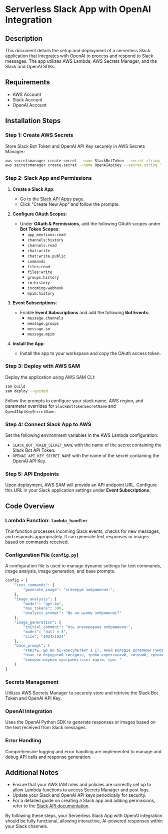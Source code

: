 # Serverless Slack App with OpenAI Integration

## Description

This document details the setup and deployment of a serverless Slack application that integrates with OpenAI to process and respond to Slack messages. The app utilizes AWS Lambda, AWS Secrets Manager, and the Slack and OpenAI SDKs.

## Requirements

- AWS Account
- Slack Account
- OpenAI Account

## Installation Steps

### Step 1: Create AWS Secrets

Store Slack Bot Token and OpenAI API Key securely in AWS Secrets Manager:

```bash
aws secretsmanager create-secret --name SlackBotToken --secret-string '{"SLACK_BOT_TOKEN":"your_slack_bot_token"}'
aws secretsmanager create-secret --name OpenAIApiKey --secret-string '{"OPENAI_API_KEY":"your_openai_api_key"}'
```

### Step 2: Slack App and Permissions

1. **Create a Slack App**:
   - Go to the [Slack API Apps](https://api.slack.com/apps) page.
   - Click "Create New App" and follow the prompts.

2. **Configure OAuth Scopes**:
   - Under **OAuth & Permissions**, add the following OAuth scopes under **Bot Token Scopes**:
     - `app_mentions:read`
     - `channels:history`
     - `channels:read`
     - `chat:write`
     - `chat:write.public`
     - `commands`
     - `files:read`
     - `files:write`
     - `groups:history`
     - `im:history`
     - `incoming-webhook`
     - `mpim:history`

3. **Event Subscriptions**:
   - Enable **Event Subscriptions** and add the following **Bot Events**:
     - `message.channels`
     - `message.groups`
     - `message.im`
     - `message.mpim`

4. **Install the App**:
   - Install the app to your workspace and copy the OAuth access token.

### Step 3: Deploy with AWS SAM

Deploy the application using AWS SAM CLI:

```bash
sam build
sam deploy --guided
```

Follow the prompts to configure your stack name, AWS region, and parameter overrides for `SlackBotTokenSecretName` and `OpenAIApiKeySecretName`.

### Step 4: Connect Slack App to AWS

Set the following environment variables in the AWS Lambda configuration:

- `SLACK_BOT_TOKEN_SECRET_NAME` with the name of the secret containing the Slack Bot API Token.
- `OPENAI_API_KEY_SECRET_NAME` with the name of the secret containing the OpenAI API Key.

### Step 5: API Endpoints

Upon deployment, AWS SAM will provide an API endpoint URL. Configure this URL in your Slack application settings under **Event Subscriptions**.

## Code Overview

### Lambda Function: `lambda_handler`

This function processes incoming Slack events, checks for new messages, and responds appropriately. It can generate text responses or images based on commands received.

### Configuration File (`config.py`)

A configuration file is used to manage dynamic settings for text commands, image analysis, image generation, and base prompts.

```python
config = {
    "text_commands": {
        "generate_image": "згенеруй зображення:",
    },
    "image_analysis": {
        "model": "gpt-4o",
        "max_tokens": 300,
        "analysis_prompt": "Що на цьому зображенні?"
    },
    "image_generation": {
        "initial_comment": "Ось згенероване зображення:",
        "model": "dall-e-3",
        "size": "1024x1024"
    },
    "base_prompt": (
        "Уявіть, що ви AI-консультант з IT, який володіє дотепним гумором. "
        "Наче ти бородатий сисадмін, зроби коротенький, смішний, трошки душнуватий, IT-орієнтований коментар, "
        "використовуючи програмістські жарти, про: "
    )
}
```

### Secrets Management

Utilizes AWS Secrets Manager to securely store and retrieve the Slack Bot Token and OpenAI API Key.

### OpenAI Integration

Uses the OpenAI Python SDK to generate responses or images based on the text received from Slack messages.

### Error Handling

Comprehensive logging and error handling are implemented to manage and debug API calls and response generation.

## Additional Notes

- Ensure that your AWS IAM roles and policies are correctly set up to allow Lambda functions to access Secrets Manager and post logs.
- Update your Slack and OpenAI API keys periodically for security.
- For a detailed guide on creating a Slack app and adding permissions, refer to the [Slack API documentation](https://api.slack.com/apps).

By following these steps, your Serverless Slack App with OpenAI integration should be fully functional, allowing interactive, AI-powered responses within your Slack channels.